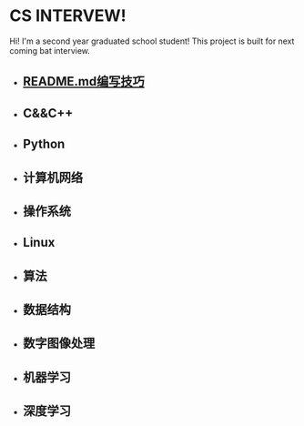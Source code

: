 # CS INTERVEW!

Hi! I'm a second year graduated school student! This project is built for next coming bat interview.

- ## [README.md编写技巧](https://github.com/luoshiyong/CSinterview/blob/master/doc/md%E6%96%87%E4%BB%B6%E5%86%99%E4%BD%9C%E8%A6%81%E6%B1%82.md)

- ## C&&C++

- ## Python

- ## 计算机网络
- ## 操作系统
- ## Linux
- ## 算法
- ## 数据结构
- ## 数字图像处理

- ## 机器学习

- ## 深度学习

